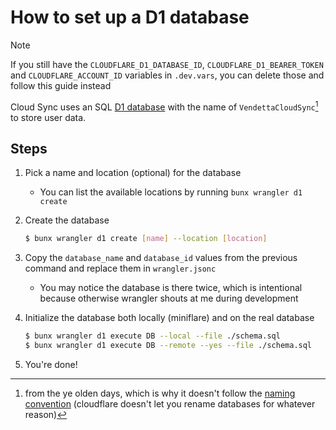 # How to set up a D1 database

> [!NOTE]
> If you still have the `CLOUDFLARE_D1_DATABASE_ID`, `CLOUDFLARE_D1_BEARER_TOKEN` and `CLOUDFLARE_ACCOUNT_ID` variables in `.dev.vars`, you can delete those and follow this guide instead

Cloud Sync uses an SQL [D1 database](https://developers.cloudflare.com/d1/) with the name of `VendettaCloudSync`[^1] to store user data.

## Steps

1. Pick a name and location (optional) for the database
   - You can list the available locations by running `bunx wrangler d1 create`
2. Create the database

   ```bash
   $ bunx wrangler d1 create [name] --location [location]
   ```

3. Copy the `database_name` and `database_id` values from the previous command and replace them in `wrangler.jsonc`
   - You may notice the database is there twice, which is intentional because otherwise wrangler shouts at me during development

4. Initialize the database both locally (miniflare) and on the real database

   ```bash
   $ bunx wrangler d1 execute DB --local --file ./schema.sql
   $ bunx wrangler d1 execute DB --remote --yes --file ./schema.sql
   ```

5. You're done!

[^1]: from the ye olden days, which is why it doesn't follow the [naming convention](https://developers.cloudflare.com/d1/get-started/#2-create-a-database) (cloudflare doesn't let you rename databases for whatever reason)
